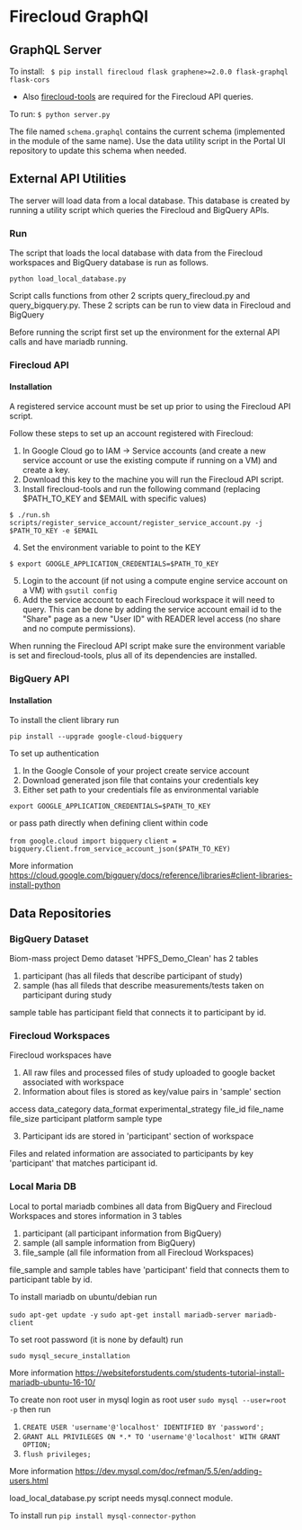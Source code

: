 
# Firecloud GraphQl

## GraphQL Server

To install: 
`` $ pip install firecloud flask graphene>=2.0.0 flask-graphql flask-cors``

* Also [firecloud-tools](https://github.com/broadinstitute/firecloud-tools) are required for the Firecloud API queries.

To run:
`` $ python server.py ``

The file named `schema.graphql` contains the current schema (implemented in the module of the same name). Use the data utility script in the Portal UI repository to update this schema when needed.

## External API Utilities

The server will load data from a local database. This database is created by running a utility script which queries the Firecloud and BigQuery APIs.

### Run 

The script that loads the local database with data from the Firecloud workspaces and BigQuery database is run as follows.

``python load_local_database.py``

Script calls functions from other 2 scripts query_firecloud.py and query_bigquery.py. These 2 scripts can be run to view data in Firecloud and BigQuery

Before running the script first set up the environment for the external API calls and have mariadb running.

### Firecloud API

#### Installation 

A registered service account must be set up prior to using the Firecloud API script. 

Follow these steps to set up an account registered with Firecloud:

1. In Google Cloud go to IAM -> Service accounts (and create a new service account or use the existing compute if running on a VM) and create a key.
2. Download this key to the machine you will run the Firecloud API script.
3. Install firecloud-tools and run the following command (replacing $PATH_TO_KEY and $EMAIL with specific values)
```
$ ./run.sh scripts/register_service_account/register_service_account.py -j $PATH_TO_KEY -e $EMAIL
```
4. Set the environment variable to point to the KEY
```
$ export GOOGLE_APPLICATION_CREDENTIALS=$PATH_TO_KEY
```
5. Login to the account (if not using a compute engine service account on a VM) with `gsutil config`
6. Add the service account to each Firecloud workspace it will need to query. This can be done by adding the service account email id to the "Share" page as a new "User ID" with READER level access (no share and no compute permissions).

When running the Firecloud API script make sure the environment variable is set and firecloud-tools, plus all of its dependencies are installed.

### BigQuery API

#### Installation

To install the client library run

``pip install --upgrade google-cloud-bigquery``

To set up authentication

1. In the Google Console of your project create service account
2. Download generated json file that contains your credentials key
3. Either set path to your credentials file as environmental variable

 ``export GOOGLE_APPLICATION_CREDENTIALS=$PATH_TO_KEY``
  
  or pass path directly when defining client within code
  
 ``from google.cloud import bigquery``
 ``client = bigquery.Client.from_service_account_json($PATH_TO_KEY)``
 
 More information 
 https://cloud.google.com/bigquery/docs/reference/libraries#client-libraries-install-python
 
## Data Repositories

### BigQuery Dataset

Biom-mass project Demo dataset 'HPFS_Demo_Clean' has 2 tables

1. participant (has all fileds that describe participant of study)
2. sample (has all fileds that describe measurements/tests taken on participant during study

sample table has participant field that connects it to participant by id.

### Firecloud Workspaces

Firecloud workspaces have

1. All raw files and processed files of study uploaded to google backet associated with workspace
2. Information about files is stored as key/value pairs in 'sample' section

access 
data_category
data_format
experimental_strategy
file_id
file_name
file_size
participant
platform
sample
type

3. Participant ids are stored in 'participant' section of workspace

Files and related information are associated to participants by key 'participant' that matches participant id.

### Local Maria DB

Local to portal mariadb combines all data from BigQuery and Firecloud Workspaces and stores information in 3 tables

1. participant (all participant information from BigQuery)
2. sample (all sample information from BigQuery)
3. file_sample (all file information from all Firecloud Workspaces)

file_sample and sample tables have 'participant' field that connects them to participant table by id.

To install mariadb on ubuntu/debian run

``sudo apt-get update -y``
``sudo apt-get install mariadb-server mariadb-client``

To set root password (it is none by default) run

``sudo mysql_secure_installation`` 

More information
https://websiteforstudents.com/students-tutorial-install-mariadb-ubuntu-16-10/


To create non root user in mysql  login as root user
``sudo mysql --user=root -p``
then run
1. ``CREATE USER 'username'@'localhost' IDENTIFIED BY 'password';``
2. ``GRANT ALL PRIVILEGES ON *.* TO 'username'@'localhost' WITH GRANT OPTION;``
3. ``flush privileges;``

More information https://dev.mysql.com/doc/refman/5.5/en/adding-users.html

load_local_database.py script needs mysql.connect module.

To install run
``pip install mysql-connector-python``


 
